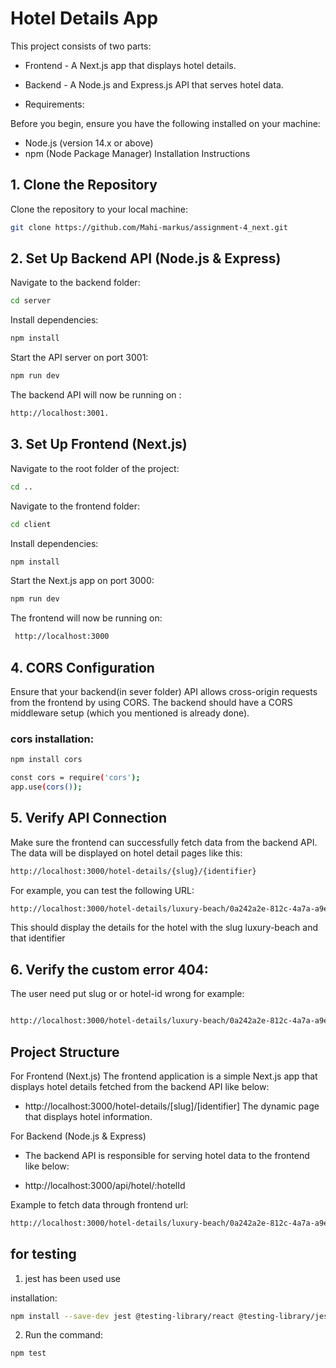 # Hotel Details App

This project consists of two parts:

- Frontend - A Next.js app that displays hotel details.
- Backend - A Node.js and Express.js API that serves hotel data.

- Requirements:

Before you begin, ensure you have the following installed on your machine:

- Node.js (version 14.x or above)
- npm (Node Package Manager)
Installation Instructions

## 1. Clone the Repository

Clone the repository to your local machine:

```bash
git clone https://github.com/Mahi-markus/assignment-4_next.git
```

## 2. Set Up Backend API (Node.js & Express)

Navigate to the backend folder:

```bash
cd server
```

Install dependencies:

```bash
npm install
```

Start the API server on port 3001:

```bash
npm run dev
```

The backend API will now be running on :

```bash
http://localhost:3001.
```

## 3. Set Up Frontend (Next.js)

Navigate to the root folder of the project:

```bash
cd ..
```
Navigate to the frontend folder:
```bash
cd client
```

Install dependencies:

```bash
npm install
```

Start the Next.js app on port 3000:

```bash
npm run dev
```

The frontend will now be running on:

```bash
 http://localhost:3000
```

## 4. CORS Configuration

Ensure that your backend(in sever folder) API allows cross-origin requests from the frontend by using CORS. The backend should have a CORS middleware setup (which you mentioned is already done).

### cors installation:

```bash
npm install cors
```

```bash
const cors = require('cors');
app.use(cors());
```

## 5. Verify API Connection

Make sure the frontend can successfully fetch data from the backend API. The data will be displayed on hotel detail pages like this:

```bash
http://localhost:3000/hotel-details/{slug}/{identifier}

```

For example, you can test the following URL:

```bash
http://localhost:3000/hotel-details/luxury-beach/0a242a2e-812c-4a7a-a9e2-89f4411060b9

```

This should display the details for the hotel with the slug luxury-beach and that identifier

## 6. Verify the custom error 404:
The user need put slug or or hotel-id wrong
for example:

```bash

http://localhost:3000/hotel-details/luxury-beach/0a242a2e-812c-4a7a-a9e2-89f4411060b
```


## Project Structure

 For Frontend (Next.js)
The frontend application is a simple Next.js app that displays hotel details fetched from the backend API like below:

- http://localhost:3000/hotel-details/[slug]/[identifier]
 The dynamic page that displays hotel information.


 For Backend (Node.js & Express)

- The backend API is responsible for serving hotel data to the frontend like below:

- http://localhost:3000/api/hotel/:hotelId


Example to fetch data through frontend url:

```bash
http://localhost:3000/hotel-details/luxury-beach/0a242a2e-812c-4a7a-a9e2-89f4411060b9

```

## for testing

1. jest has been used use

installation:

```bash
​npm install --save-dev jest @testing-library/react @testing-library/jest-dom @testing-library/user-event jest-environment-jsdom ts-jest @types/jest
```

2. Run the command:

```bash
npm test
```